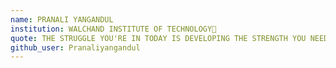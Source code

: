 ```yaml
---
name: PRANALI YANGANDUL
institution: WALCHAND INSTITUTE OF TECHNOLOGY🚩
quote: THE STRUGGLE YOU'RE IN TODAY IS DEVELOPING THE STRENGTH YOU NEED FOR TOMORROW.
github_user: Pranaliyangandul
---
```

